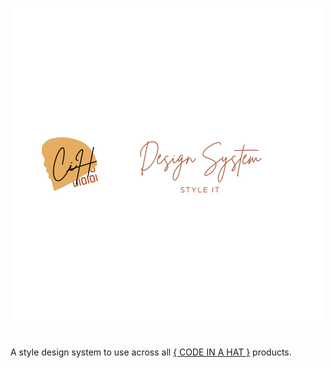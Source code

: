 ![](https://github.com/codeinahat/design.system/blob/master/readme_header.png) 
# 

A style design system to use across all [{ CODE IN A HAT }](https://github.com/codeinahat) products.
